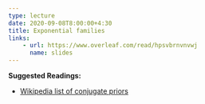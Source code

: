 ```yaml
---
type: lecture
date: 2020-09-08T8:00:00+4:30
title: Exponential families
links:
    - url: https://www.overleaf.com/read/hpsvbrnvnvwj
      name: slides
---
```

**Suggested Readings:**
- [Wikipedia list of conjugate priors](https://en.wikipedia.org/wiki/Conjugate_prior)
